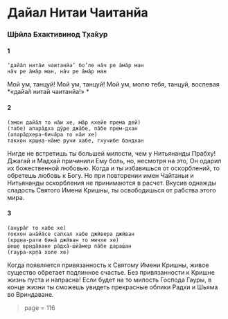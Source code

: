 # Дайал Нитаи Чаитанйа

### Ш́рӣла Бхактивинод Т̣ха̄кур

#### 1

    ‘дайа̄л нита̄и чаитанйа’ бо’ле на̄ч ре а̄ма̄р ман
    на̄ч ре а̄ма̄р ман, на̄ч ре а̄ма̄р ман

Мой ум, танцуй! Мой ум, танцуй! Мой ум, молю тебя, танцуй, воспевая *«дайа̄л нита̄и чаитанйа!» *

#### 2

    (эмон дайа̄л то на̄и хе, ма̄р кхейе према дей)
    (табе) апара̄дха дӯре джа̄бе, па̄бе прем-дхан
    (апара̄дхера-бича̄ра то на̄и хе)
    такхон кр̣ш̣н̣а-на̄ме ручи хабе, гхучибе бандхан

Нигде не встретишь ты большей милости, чем у Нитьянанды Прабху! Джагай и Мадхай причинили Ему боль, но, несмотря на это, Он одарил их божественной любовью. Когда и ты избавишься от оскорблений, то обретешь любовь к Богу. Но при повторении имен Чайтаньи и Нитьянанды оскорбления не принимаются в расчет. Вкусив однажды сладость Святого Имени Кришны, ты освободишься от рабства этого мира.

#### 3

    (анура̄г то хабе хе)
    токхон ана̄йа̄се сапхал хабе джӣвера джӣван
    (кр̣ш̣н̣а-рати бина̄ джӣван то мичхе хе)
    ш́еш̣е вр̣нда̄ване ра̄дха̄-ш́йа̄мер па̄бе дараш́ан
    (гаура-кр̣па̄ холе хе)

Когда появляется привязанность к Святому Имени Кришны, живое существо обретает подлинное счастье. Без привязанности к Кришне жизнь пуста и напрасна! Если будет на то милость Господа Гауры, в конце жизни ты сможешь увидеть прекрасные облики Радхи и Шьяма во Вриндаване.


> page = 116